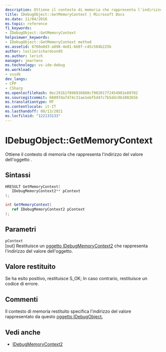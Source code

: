 ```yaml
---
description: Ottiene il contesto di memoria che rappresenta l'indirizzo del valore dell'oggetto .
title: IDebugObject::GetMemoryContext | Microsoft Docs
ms.date: 11/04/2016
ms.topic: reference
f1_keywords:
- IDebugObject::GetMemoryContext
helpviewer_keywords:
- IDebugObject::GetMemoryContext method
ms.assetid: 6760a0d3-a898-4e81-b68f-c45c584b225b
author: leslierichardson95
ms.author: lerich
manager: jmartens
ms.technology: vs-ide-debug
ms.workload:
- vssdk
dev_langs:
- CPP
- CSharp
ms.openlocfilehash: 0ec291b1f896936888cf902017f2454981e89702
ms.sourcegitcommit: 68897da7d74c31ae1ebf5d47c7b5ddc9b108265b
ms.translationtype: MT
ms.contentlocale: it-IT
ms.lasthandoff: 08/13/2021
ms.locfileid: "122133133"
---
```

# <a name="idebugobjectgetmemorycontext"></a>IDebugObject::GetMemoryContext
Ottiene il contesto di memoria che rappresenta l'indirizzo del valore dell'oggetto .

## <a name="syntax"></a>Sintassi

```cpp
HRESULT GetMemoryContext( 
   IDebugMemoryContext2** pContext
);
```

```csharp
int GetMemoryContext(
   ref IDebugMemoryContext2 pContext
);
```

## <a name="parameters"></a>Parametri
`pContext`\
[out] Restituisce un [oggetto IDebugMemoryContext2](../../../extensibility/debugger/reference/idebugmemorycontext2.md) che rappresenta l'indirizzo del valore dell'oggetto.

## <a name="return-value"></a>Valore restituito
 Se ha esito positivo, restituisce S_OK; In caso contrario, restituisce un codice di errore.

## <a name="remarks"></a>Commenti
 Il contesto di memoria restituito specifica l'indirizzo del valore rappresentato da questo [oggetto IDebugObject.](../../../extensibility/debugger/reference/idebugobject.md)

## <a name="see-also"></a>Vedi anche
- [IDebugMemoryContext2](../../../extensibility/debugger/reference/idebugmemorycontext2.md)
